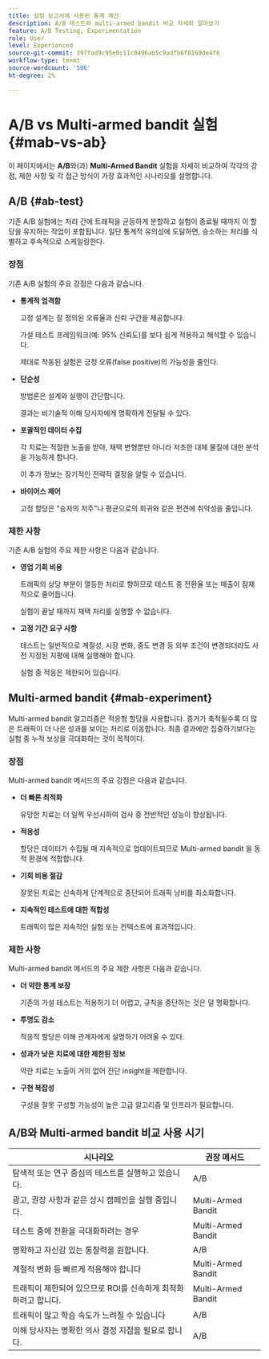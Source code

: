 ```yaml
---
title: 실험 보고서에 사용된 통계 계산
description: A/B 테스트와 multi-armed bandit 비교 자세히 알아보기
feature: A/B Testing, Experimentation
role: User
level: Experienced
source-git-commit: 397fad9c95e0c11c0496ab5c9adfb6f8169de4f6
workflow-type: tm+mt
source-wordcount: '506'
ht-degree: 2%

---
```


# A/B vs Multi-armed bandit 실험 {#mab-vs-ab}

<!--
>[!CONTEXTUALHELP]
>id="ajo_ab_test_mab"
>title="Experiment type"
>abstract="Experiment type determines how traffic is allocated between treatments during your test. Choose the method that best aligns with your goals:</br>
>
>* **A/B Experiment**: Splits traffic as you define between treatments and measures performance until results are statistically significant. Best for learning which treatment performs better in a controlled comparison.
>
>* **Multi-armed Bandit**: Shifts traffic toward higher-performing treatments as data is collected, balancing speed and optimization. Useful when you want to maximize conversions during the experiment.
>
>* **Bring your own Multi-armed Bandit**: Use your own algorithm to decide traffic allocation, giving you flexibility if you have a custom model or strategy."
-->

이 페이지에서는 **A/B**&#x200B;와(과) **Multi-Armed Bandit** 실험을 자세히 비교하여 각각의 강점, 제한 사항 및 각 접근 방식이 가장 효과적인 시나리오를 설명합니다.

## A/B {#ab-test}

기존 A/B 실험에는 처리 간에 트래픽을 균등하게 분할하고 실험이 종료될 때까지 이 할당을 유지하는 작업이 포함됩니다. 일단 통계적 유의성에 도달하면, 승소하는 처리를 식별하고 후속적으로 스케일링한다.

### 장점

기존 A/B 실험의 주요 강점은 다음과 같습니다.

* **통계적 엄격함**

  고정 설계는 잘 정의된 오류율과 신뢰 구간을 제공합니다.

  가설 테스트 프레임워크(예: 95% 신뢰도)를 보다 쉽게 적용하고 해석할 수 있습니다.

  제대로 작동된 실험은 긍정 오류(false positive)의 가능성을 줄인다.

* **단순성**

  방법론은 설계와 실행이 간단합니다.

  결과는 비기술적 이해 당사자에게 명확하게 전달될 수 있다.

* **포괄적인 데이터 수집**

  각 치료는 적절한 노출을 받아, 채택 변형뿐만 아니라 저조한 대체 물질에 대한 분석을 가능하게 합니다.

  이 추가 정보는 장기적인 전략적 결정을 알릴 수 있습니다.

* **바이어스 제어**

  고정 할당은 &quot;승자의 저주&quot;나 평균으로의 회귀와 같은 편견에 취약성을 줄입니다.

### 제한 사항

기존 A/B 실험의 주요 제한 사항은 다음과 같습니다.

* **영업 기회 비용**

  트래픽의 상당 부분이 열등한 처리로 향하므로 테스트 중 전환율 또는 매출이 잠재적으로 줄어듭니다.

  실험이 끝날 때까지 채택 처리를 실행할 수 없습니다.

* **고정 기간 요구 사항**

  테스트는 일반적으로 계절성, 시장 변화, 중도 변경 등 외부 조건이 변경되더라도 사전 지정된 지평에 대해 실행해야 합니다.

  실험 중 적응은 제한되어 있습니다.

## Multi-armed bandit {#mab-experiment}

Multi-armed bandit 알고리즘은 적응형 할당을 사용합니다. 증거가 축적될수록 더 많은 트래픽이 더 나은 성과를 보이는 처리로 이동합니다. 최종 결과에만 집중하기보다는 실험 중 누적 보상을 극대화하는 것이 목적이다.

### 장점

Multi-armed bandit 메서드의 주요 강점은 다음과 같습니다.

* **더 빠른 최적화**

  유망한 치료는 더 일찍 우선시하여 검사 중 전반적인 성능이 향상됩니다.

* **적응성**

  할당은 데이터가 수집될 때 지속적으로 업데이트되므로 Multi-armed bandit 을 동적 환경에 적합합니다.

* **기회 비용 절감**

  잘못된 치료는 신속하게 단계적으로 중단되어 트래픽 낭비를 최소화합니다.

* **지속적인 테스트에 대한 적합성**

  트래픽이 많은 지속적인 실험 또는 컨텍스트에 효과적입니다.

### 제한 사항

Multi-armed bandit 메서드의 주요 제한 사항은 다음과 같습니다.

* **더 약한 통계 보장**

  기존의 가설 테스트는 적용하기 더 어렵고, 규칙을 중단하는 것은 덜 명확합니다.

* **투명도 감소**

  적응적 할당은 이해 관계자에게 설명하기 어려울 수 있다.

* **성과가 낮은 치료에 대한 제한된 정보**

  약한 치료는 노출이 거의 없어 진단 insight을 제한합니다.

* **구현 복잡성**

  구성을 잘못 구성할 가능성이 높은 고급 알고리즘 및 인프라가 필요합니다.

## A/B와 Multi-armed bandit 비교 사용 시기

| 시나리오 | 권장 메서드 |
|-|-|
| 탐색적 또는 연구 중심의 테스트를 실행하고 있습니다. | A/B |
| 광고, 권장 사항과 같은 상시 캠페인을 실행 중입니다. | Multi-Armed Bandit |
| 테스트 중에 전환을 극대화하려는 경우 | Multi-Armed Bandit |
| 명확하고 자신감 있는 통찰력을 원합니다. | A/B |
| 계절적 변화 등 빠르게 적응해야 합니다 | Multi-Armed Bandit |
| 트래픽이 제한되어 있으므로 ROI를 신속하게 최적화하려고 합니다. | Multi-Armed Bandit |
| 트래픽이 많고 학습 속도가 느려질 수 있습니다 | A/B |
| 이해 당사자는 명확한 의사 결정 지점을 필요로 합니다. | A/B |

